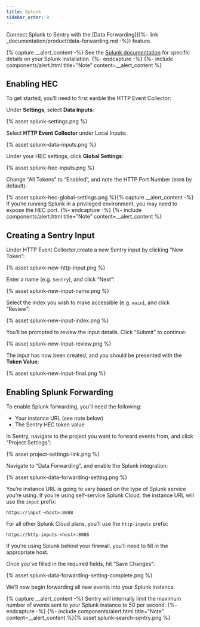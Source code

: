 ```yaml
---
title: Splunk
sidebar_order: 8
---
```


Connect Splunk to Sentry with the [Data Forwarding]({%- link _documentation/product/data-forwarding.md -%}) feature.

{% capture __alert_content -%}
See the [Splunk documentation](http://dev.splunk.com/view/event-collector/SP-CAAAE7F) for specific details on your Splunk installation.
{%- endcapture -%}
{%- include components/alert.html
  title="Note"
  content=__alert_content
%}

## Enabling HEC

To get started, you’ll need to first eanble the HTTP Event Collector:

Under **Settings**, select **Data Inputs**:

{% asset splunk-settings.png %}

Select **HTTP Event Collector** under Local Inputs:

{% asset splunk-data-inputs.png %}

Under your HEC settings, click **Global Settings**:

{% asset splunk-hec-inputs.png %}

Change “All Tokens” to “Enabled”, and note the HTTP Port Number (`8088` by default):

{% asset splunk-hec-global-settings.png %}{% capture __alert_content -%}
If you’re running Splunk in a privileged environment, you may need to expose the HEC port.
{%- endcapture -%}
{%- include components/alert.html
  title="Note"
  content=__alert_content
%}

## Creating a Sentry Input

Under HTTP Event Collector,create a new Sentry input by clicking “New Token”:

{% asset splunk-new-http-input.png %}

Enter a name (e.g. `Sentry`), and click “Next”:

{% asset splunk-new-input-name.png %}

Select the index you wish to make accessible (e.g. `main`), and click “Review”:

{% asset splunk-new-input-index.png %}

You’ll be prompted to review the input details. Click “Submit” to continue:

{% asset splunk-new-input-review.png %}

The input has now been created, and you should be presented with the **Token Value**:

{% asset splunk-new-input-final.png %}

## Enabling Splunk Forwarding

To enable Splunk forwarding, you’ll need the following:

-   Your instance URL (see note below)
-   The Sentry HEC token value

In Sentry, navigate to the project you want to forward events from, and click “Project Settings”:

{% asset project-settings-link.png %}

Navigate to “Data Forwarding”, and enable the Splunk integration:

{% asset splunk-data-forwarding-setting.png %}

You’re instance URL is going to vary based on the type of Splunk service you’re using. If you’re using self-service Splunk Cloud, the instance URL will use the `input` prefix:

```
https://input-<host>:8088
```

For all other Splunk Cloud plans, you’ll use the `http-inputs` prefix:

```
https://http-inputs-<host>:8088
```

If you’re using Splunk behind your firewall, you’ll need to fill in the appropriate host.

Once you’ve filled in the required fields, hit “Save Changes”:

{% asset splunk-data-forwarding-setting-complete.png %}

We’ll now begin forwarding all new events into your Splunk instance.

{% capture __alert_content -%}
Sentry will internally limit the maximum number of events sent to your Splunk instance to 50 per second.
{%- endcapture -%}
{%- include components/alert.html
  title="Note"
  content=__alert_content
%}{% asset splunk-search-sentry.png %}
